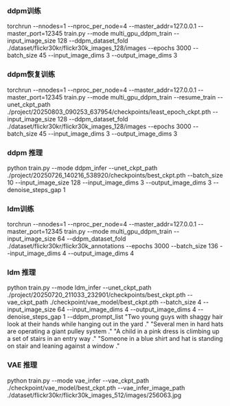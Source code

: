### ddpm训练

torchrun --nnodes=1 --nproc_per_node=4 --master_addr=127.0.0.1 --master_port=12345 train.py --mode multi_gpu_ddpm_train --input_image_size 128 --ddpm_dataset_fold ./dataset/flickr30kr/flickr30k_images_128/images --epochs 3000 --batch_size 45 --input_image_dims 3 --output_image_dims 3

### ddpm恢复训练

torchrun --nnodes=1 --nproc_per_node=4 --master_addr=127.0.0.1 --master_port=12345 train.py --mode multi_gpu_ddpm_train --resume_train --unet_ckpt_path ./project/20250803_090253_637954/checkpoints/least_epoch_ckpt.pth --input_image_size 128 --ddpm_dataset_fold ./dataset/flickr30kr/flickr30k_images_128/images --epochs 3000 --batch_size 45 --input_image_dims 3 --output_image_dims 3

### ddpm 推理

python train.py --mode ddpm_infer --unet_ckpt_path ./project/20250726_140216_538920/checkpoints/best_ckpt.pth  --batch_size 10 --input_image_size 128 --input_image_dims 3 --output_image_dims 3 --denoise_steps_gap 1

### ldm训练

torchrun --nnodes=1 --nproc_per_node=4 --master_addr=127.0.0.1 --master_port=12345 train.py --mode multi_gpu_ddpm_train --input_image_size 64 --ddpm_dataset_fold ./dataset/flickr30kr/flickr30k_annotations --epochs 3000 --batch_size 136 --input_image_dims 4 --output_image_dims 4

### ldm 推理

python train.py --mode ldm_infer --unet_ckpt_path ./project/20250720_211033_232901/checkpoints/best_ckpt.pth --vae_ckpt_path ./checkpoint/vae_model/best_ckpt.pth --batch_size 4 --input_image_size 64 --input_image_dims 4 --output_image_dims 4 --denoise_steps_gap 1 --ddpm_prompt_list "Two young guys with shaggy hair look at their hands while hanging out in the yard ." "Several men in hard hats are operating a giant pulley system ." "A child in a pink dress is climbing up a set of stairs in an entry way ." "Someone in a blue shirt and hat is standing on stair and leaning against a window ."

### VAE 推理

python train.py --mode vae_infer --vae_ckpt_path ./checkpoint/vae_model/best_ckpt.pth --vae_infer_image_path ./dataset/flickr30kr/flickr30k_images_512/images/256063.jpg
